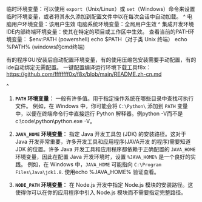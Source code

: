 临时环境变量：可以使用 `export`（Unix/Linux）或 `set`（Windows）命令来设置临时环境变量，或者将其永久添加到配置文件中以在每次会话中自动加载。
^
电脑用户环境变量：该用户生效
电脑系统环境变量：全局用户生效
^
集成开发环境IDE内部终端环境变量：使其在特定的项目或工作区中生效。
查看当前的PATH环境变量：
$env:PATH   (powershell)
echo $PATH（对于类 Unix 终端）
echo %PATH% (windows的cmd终端)



有的程序GUI安装后自动配置环境变量，有的使用压缩包安装需要手动配置，有的ide自动绑定无需配置。
一键配置编译运行环境下载工具f8x：<https://github.com/ffffffff0x/f8x/blob/main/README.zh-cn.md>

^

1. **`PATH` 环境变量**：
一般有许多值。用于指定操作系统在哪些目录中查找可执行文件。
例如，在 Windows 中，你可能会将 `C:\Python\` 添加到 `PATH` 变量中，以便在终端命令行中直接运行 Python 解释器。例python -V而不是c:\code\python\python.exe -V。



2. **`JAVA_HOME` 环境变量**：
    指定 Java 开发工具包 (JDK) 的安装路径。这对于 Java 开发非常重要，许多开发工具和应用程序(JAVA开发        的程序)需要知道 JDK 的位置。许多 Java 开发工具和应用程序都依赖于正确配置的 `JAVA_HOME` 环境变量，因此在配置 Java 开发环境时，设置 `%JAVA_HOME%` 是一个良好的实践。
例如，在 Windows 中，`JAVA_HOME` 可能指向 `C:\Program Files\Java\jdk1.8`.
使用echo %JAVA_HOME% 验证查看。

3. **`NODE_PATH` 环境变量**：
在 Node.js 开发中指定 Node.js 模块的安装路径。这使得你可以在你的应用程序中引入 Node.js 模块而不需要指定完整路径。

